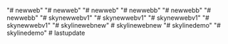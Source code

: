 "# newweb" 
"# newweb" 
"# newweb" 
"# newwebb" 
"# newwebb" 
"# newwebb" 
"# skynewwebv1" 
"# skynewwebv1" 
"# skynewwebv1" 
"# skynewwebv1" 
"# skylinewebnew" 
#   s k y l i n e w e b n e w  
 "# skylinedemo" 
"# skylinedemo" 
#   l a s t u p d a t e  
 